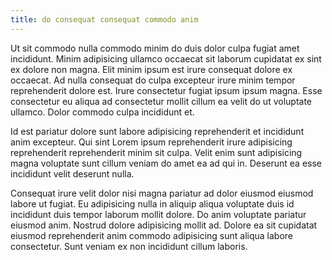 ```yaml
---
title: do consequat consequat commodo anim
---
```


Ut sit commodo nulla commodo minim do duis dolor culpa fugiat amet incididunt. Minim adipisicing ullamco occaecat sit laborum cupidatat ex sint ex dolore non magna. Elit minim ipsum est irure consequat dolore ex occaecat. Ad nulla consequat do culpa excepteur irure minim tempor reprehenderit dolore est. Irure consectetur fugiat ipsum ipsum magna. Esse consectetur eu aliqua ad consectetur mollit cillum ea velit do ut voluptate ullamco. Dolor commodo culpa incididunt et.

Id est pariatur dolore sunt labore adipisicing reprehenderit et incididunt anim excepteur. Qui sint Lorem ipsum reprehenderit irure adipisicing reprehenderit reprehenderit minim sit culpa. Velit enim sunt adipisicing magna voluptate sunt cillum veniam do amet ea ad qui in. Deserunt ea esse incididunt velit deserunt nulla.

Consequat irure velit dolor nisi magna pariatur ad dolor eiusmod eiusmod labore ut fugiat. Eu adipisicing nulla in aliquip aliqua voluptate duis id incididunt duis tempor laborum mollit dolore. Do anim voluptate pariatur eiusmod anim. Nostrud dolore adipisicing mollit ad. Dolore ea sit cupidatat eiusmod reprehenderit anim commodo adipisicing sunt aliqua labore consectetur. Sunt veniam ex non incididunt cillum laboris.